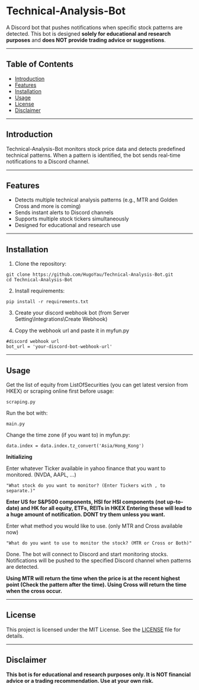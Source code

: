 # Technical-Analysis-Bot

A Discord bot that pushes notifications when specific stock patterns are detected. This bot is designed **solely for educational and research purposes** and **does NOT provide trading advice or suggestions**.

---

## Table of Contents

- [Introduction](#introduction)  
- [Features](#features)  
- [Installation](#installation)  
- [Usage](#usage)
- [License](#license)  
- [Disclaimer](#disclaimer)  

---

## Introduction
Technical-Analysis-Bot monitors stock price data and detects predefined technical patterns. When a pattern is identified, the bot sends real-time notifications to a Discord channel.

---

## Features

- Detects multiple technical analysis patterns (e.g., MTR and Golden Cross and more is coming)  
- Sends instant alerts to Discord channels  
- Supports multiple stock tickers simultaneously
- Designed for educational and research use

---

## Installation

1. Clone the repository:
```
git clone https://github.com/HugoYau/Technical-Analysis-Bot.git
cd Technical-Analysis-Bot
```

2. Install requirements:
```
pip install -r requirements.txt
```

3. Create your discord webhook bot (from Server Setting\Integrations\Create Webhook)

4. Copy the webhook url and paste it in myfun.py
```
#discord webhook url
bot_url = 'your-discord-bot-webhook-url'
```

---

## Usage

Get the list of equity from ListOfSecurities (you can get latest version from HKEX) or scraping online first before usage:
```
scraping.py
```

Run the bot with:
```
main.py
```

Change the time zone (if you want to) in myfun.py:
```
data.index = data.index.tz_convert('Asia/Hong_Kong')
```

**Initializing**

Enter whatever Ticker available in yahoo finance that you want to monitored. (NVDA, AAPL, ...)
```
"What stock do you want to monitor? (Enter Tickers with , to separate.)"
```
**Enter US for S&P500 components, HSI for HSI components (not up-to-date) and HK for all equity, ETFs, REITs in HKEX**
**Entering these will lead to a huge amount of notification. DONT try them unless you want.**

Enter what method you would like to use. (only MTR and Cross available now)
```
"What do you want to use to monitor the stock? (MTR or Cross or Both)"
```

Done. The bot will connect to Discord and start monitoring stocks. Notifications will be pushed to the specified Discord channel when patterns are detected.

**Using MTR will return the time when the price is at the recent highest point (Check the pattern after the time). Using Cross will return the time when the cross occur.**

---

## License

This project is licensed under the MIT License. See the [LICENSE](LICENSE) file for details.

---

## Disclaimer

**This bot is for educational and research purposes only. It is NOT financial advice or a trading recommendation. Use at your own risk.**


